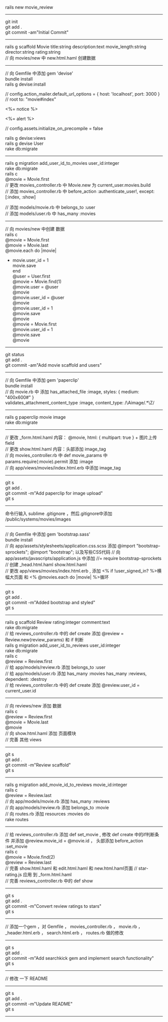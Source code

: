 rails new movie_review
***
git init  
git add .  
git commit -am"Initial Commit"  
***  
rails g scaffold Movie title:string description:text movie_length:string director:string rating:string  
// 向 movies/new 中 new.html.haml 创建数据  
***
// 向 Gemfile 中添加 gem 'devise'  
bundle install  
rails g devise:install     

// config.action_mailer.default_url_options = { host: 'localhost', port: 3000 }  
// root to: "movie#index"  
<p class="notice"><%= notice %></p>
<p class="alert"><%= alert %></p>
// config.assets.initialize_on_precompile = false   
  
rails g devise:views  
rails g devise User  
rake db:migrate
***  
rails g migration add_user_id_to_movies user_id:integer  
rake db:migrate  
rails c  
@movie = Movie.first   
// 更改 movies_controller.rb 中 Movie.new 为 current_user.movies.build  
// 添加 movies_controller.rb 中 before_action :authenticate_user!, except: [:index, :show]
  
// 添加 models/movie.rb 中 belongs_to :user  
// 添加 models/user.rb 中 has_many :movies 
*** 
// 向 movies/new 中创建 数据  
rails c  
@movie = Movie.first  
@movie = Movie.last  
@movie.each do |movie|  
* movie.user_id = 1  
movie.save  
end  
@user = User.first  
@movie = Movie.find(1)  
@movie.user = @user  
@movie  
@movie.user_id = @user  
@movie  
@movie.user_id = 1  
@movie.save  
@movie  
@movie = Movie.first  
@movie.user_id = 1  
@movie.save  
@movie  
***
git status  
git add .  
git commit -am"Add movie scaffold and users"
***
// 向 Gemfile 中添加 gem 'paperclip'  
bundle install  
// 向 movie.rb 中 添加 has_attached_file :image, styles: { medium: "400x600#" }  
validates_attachment_content_type :image, content_type: /\Aimage\/.*\Z/  
***
rails g paperclip movie image  
rake db:migrate  
***
// 更改 _form.html.haml 内容： @movie, html: { multipart: true } + 图片上传field  
// 更改 show.html.haml 内容：头部添加 image_tag  
// 向 movies_controller.rb 中 def movie_params 中 params.require(:movie).permit 添加 :image  
// 向 app/views/movies/index.html.erb 中添加 image_tag
***
git s  
git add .  
git commit -m"Add paperclip for image upload"  
git s 
***
命令行输入 sublime .gitignore  ，然后.gitignore中添加 /public/systems/movies/images  
***
// 向 Gemfile 中添加 gem 'bootstrap.sass'  
bundle install  
// 向 app/assets/stylesheets/application.css.scss 添加 @import "bootstrap-sprockets";
@import "bootstrap";  以及写些CSS代码
// 向 app/assets/javascripts/application.js 中添加 //= require bootstrap-sprockets  
// 创建 _head.html.haml show.html.haml  
// 更改 app/views/movies/index.html.erb , 添加 <% if !user_signed_in? %>横幅大页面 和 <% @movies.each do |movie| %>循环

***
git s  
git add .  
git commit -m"Added bootstrap and styled"  
git s 
***
rails g scaffold Review rating:integer comment:text  
rake db:migrate    
// 给 reviews_controller.rb 中的  def create 添加 @review = Review.new(review_params) 和 if 判断  
rails g migration add_user_id_to_reviews user_id:integer  
rake db:migrate  
rails c  
@review = Review.first  
// 给 app/models/review.rb 添加 belongs_to :user  
// 给 app/models/user.rb 添加 has_many :movies
  has_many :reviews, dependent: :destroy  
// 给 reviews_controller.rb 中的  def create 添加 @review.user_id = current_user.id 
*** 
// 向 reviews/new  添加 数据  
rails c    
@review = Review.first  
@movie = Movie.last  
@movie    
// 向 show.html.haml 添加 页面模块  
// 完善 其他 views  

***
git s  
git add .  
git commit -m"Review scaffold"  
git s 
***
rails g migration add_movie_id_to_reviews movie_id:integer  
rails c  
@review = Review.last  
// 向 app/models/movie.rb 添加 has_many :reviews  
// 向 app/models/review.rb 添加 belongs_to :movie  
// 向 routes.rb 添加 resources :movies do  
rake routes  
***
// 给 reviews_controller.rb 添加 def set_movie , 修改 def create 中的if判断条件 并添加 @review.movie_id = @movie.id ， 头部添加 before_action :set_movie  
rails c  
@movie = Movie.find(2)  
@review = Review.last  
// 完善 show.html.haml 和 edit.html.haml 和 new.html.haml页面
// star-rating.js  应用 到 _form.html.haml  
// 完善 reviews_controller.rb 中的 def show
***
git s  
git add .  
git commit -m"Convert review ratings to stars"  
git s 
***


// 添加一个gem ，对 Gemfile ， movies_controller.rb ， movie.rb ， _header.html.erb ， search.html.erb ， routes.rb 做的修改



***
git s  
git add .  
git commit -m"Add searchkick gem and implement search functionality"  
git s 
***

// 修改 一下 README

***
git s  
git add .  
git commit -m"Update README"  
git s 
***




